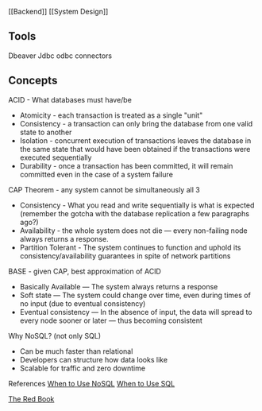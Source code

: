 [[Backend]] [[System Design]]

## Tools
Dbeaver
Jdbc odbc connectors

## Concepts
ACID - What databases must have/be
- Atomicity - each transaction is treated as a single "unit"
- Consistency - a transaction can only bring the database from one valid state to another
- Isolation - concurrent execution of transactions leaves the database in the same state that would have been obtained if the transactions were executed sequentially
- Durability - once a transaction has been committed, it will remain committed even in the case of a system failure

CAP Theorem - any system cannot be simultaneously all 3
- Consistency - What you read and write sequentially is what is expected (remember the gotcha with the database replication a few paragraphs ago?)
- Availability - the whole system does not die — every non-failing node always returns a response.
- Partition Tolerant - The system continues to function and uphold its consistency/availability guarantees in spite of network partitions

BASE - given CAP, best approximation of ACID
- Basically Available — The system always returns a response
- Soft state — The system could change over time, even during times of no input (due to eventual consistency)
- Eventual consistency — In the absence of input, the data will spread to every node sooner or later — thus becoming consistent

Why NoSQL? (not only SQL)
- Can be much faster than relational
- Developers can structure how data looks like
- Scalable for traffic and zero downtime


References
[When to Use NoSQL](https://www.mongodb.com/nosql-explained/when-to-use-nosql)
[When to Use SQL](https://www.mongodb.com/compare/mongodb-postgresql)

[The Red Book](http://www.redbook.io/)